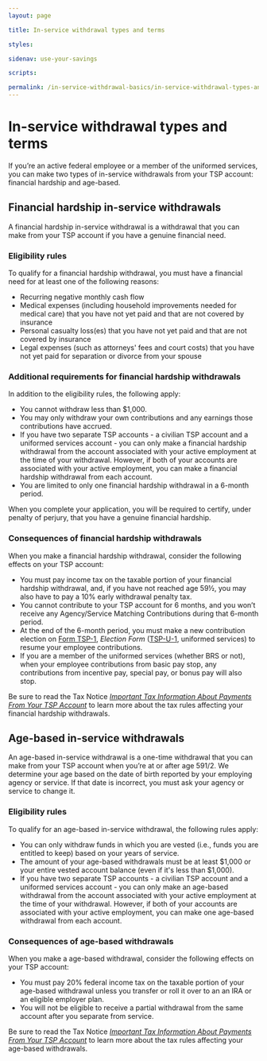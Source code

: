 ```yaml
---
layout: page

title: In-service withdrawal types and terms

styles:

sidenav: use-your-savings

scripts:

permalink: /in-service-withdrawal-basics/in-service-withdrawal-types-and-terms/
---
```


# In-service withdrawal types and terms

If you’re an active federal employee or a member of the uniformed services, you can make two types of in-service withdrawals from your TSP account: financial hardship and age-based. 

## Financial hardship in-service withdrawals

A financial hardship in-service withdrawal is a withdrawal that you can make from your TSP account if you have a genuine financial need.

### Eligibility rules

To qualify for a financial hardship withdrawal, you must have a financial need for at least one of the following reasons:

- Recurring negative monthly cash flow
- Medical expenses (including household improvements needed for medical care) that you have not yet paid and that are not covered by insurance
- Personal casualty loss(es) that you have not yet paid and that are not covered by insurance
- Legal expenses (such as attorneys' fees and court costs) that you have not yet paid for separation or divorce from your spouse

### Additional requirements for financial hardship withdrawals
 
In addition to the eligibility rules, the following apply:

- You cannot withdraw less than $1,000.
- You may only withdraw your own contributions and any earnings those contributions have accrued.
- If you have two separate TSP accounts - a civilian TSP account and a uniformed services account - you can only make a financial hardship withdrawal from the account associated with your active employment at the time of your withdrawal. However, if both of your accounts are associated with your active employment, you can make a financial hardship withdrawal from each account.
- You are limited to only one financial hardship withdrawal in a 6-month period.

When you complete your application, you will be required to certify, under penalty of perjury, that you have a genuine financial hardship.

### Consequences of financial hardship withdrawals

When you make a financial hardship withdrawal, consider the following effects on your TSP account:

- You must pay income tax on the taxable portion of your financial hardship withdrawal, and, if you have not reached age 59½, you may also have to pay a 10% early withdrawal penalty tax. 
- You cannot contribute to your TSP account for 6 months, and you won’t receive any Agency/Service Matching Contributions during that 6-month period. 
- At the end of the 6-month period, you must make a new contribution election on [Form TSP-1](https://www.tsp.gov/PDF/formspubs/tsp-1.pdf), *Election Form* ([TSP-U-1](https://www.tsp.gov/PDF/formspubs/tsp-u-1.pdf), uniformed services) to resume your employee contributions. 
- If you are a member of the uniformed services (whether BRS or not), when your employee contributions from basic pay stop, any contributions from incentive pay, special pay, or bonus pay will also stop.

Be sure to read the Tax Notice [*Important Tax Information About Payments From Your TSP Account*](https://www.tsp.gov/PDF/formspubs/tsp-536.pdf) to learn more about the tax rules affecting your financial hardship withdrawals.

## Age-based in-service withdrawals

An age-based in-service withdrawal is a one-time withdrawal that you can make from your TSP account when you’re at or after age 591/2. We determine your age based on the date of birth reported by your employing agency or service. If that date is incorrect, you must ask your agency or service to change it. 

### Eligibility rules

To qualify for an age-based in-service withdrawal, the following rules apply:

- You can only withdraw funds in which you are vested (i.e., funds you are entitled to keep) based on your years of service.
- The amount of your age-based withdrawals must be at least $1,000 or your entire vested account balance (even if it's less than $1,000).
- If you have two separate TSP accounts - a civilian TSP account and a uniformed services account - you can only make an age-based withdrawal from the account associated with your active employment at the time of your withdrawal. However, if both of your accounts are associated with your active employment, you can make one age-based withdrawal from each account.

### Consequences of age-based withdrawals

When you make a age-based withdrawal, consider the following effects on your TSP account:

- You must pay 20% federal income tax on the taxable portion of your age-based withdrawal unless you transfer or roll it over to an an IRA or an eligible employer plan. 
- You will not be eligible to receive a partial withdrawal from the same account after you separate from service.

Be sure to read the Tax Notice [*Important Tax Information About Payments From Your TSP Account*](https://www.tsp.gov/PDF/formspubs/tsp-536.pdf)  to learn more about the tax rules affecting your age-based withdrawals.

